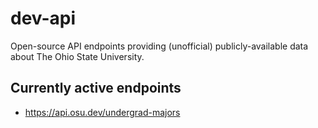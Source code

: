# dev-api

Open-source API endpoints providing (unofficial) publicly-available data about The Ohio State University.

## Currently active endpoints

* https://api.osu.dev/undergrad-majors
